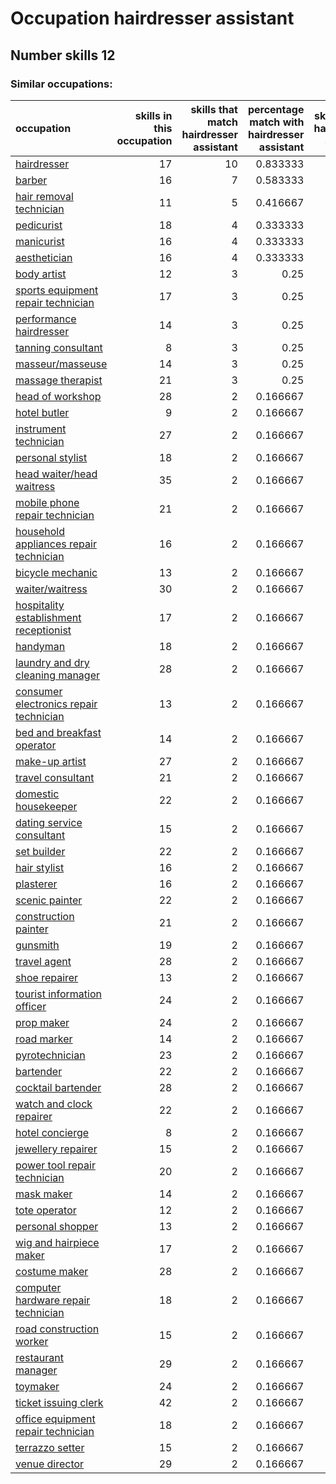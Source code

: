# Occupation hairdresser assistant
## Number skills 12
### Similar occupations:
| occupation                                                                          |   skills in this occupation |   skills that match hairdresser assistant |   percentage match with hairdresser assistant |   skills not in hairdresser assistant |
|:------------------------------------------------------------------------------------|----------------------------:|------------------------------------------:|----------------------------------------------:|--------------------------------------:|
| [hairdresser](hairdresser.md)                                                       |                          17 |                                        10 |                                      0.833333 |                                     7 |
| [barber](barber.md)                                                                 |                          16 |                                         7 |                                      0.583333 |                                     9 |
| [hair removal technician](hair_removal_technician.md)                               |                          11 |                                         5 |                                      0.416667 |                                     6 |
| [pedicurist](pedicurist.md)                                                         |                          18 |                                         4 |                                      0.333333 |                                    14 |
| [manicurist](manicurist.md)                                                         |                          16 |                                         4 |                                      0.333333 |                                    12 |
| [aesthetician](aesthetician.md)                                                     |                          16 |                                         4 |                                      0.333333 |                                    12 |
| [body artist](body_artist.md)                                                       |                          12 |                                         3 |                                      0.25     |                                     9 |
| [sports equipment repair technician](sports_equipment_repair_technician.md)         |                          17 |                                         3 |                                      0.25     |                                    14 |
| [performance hairdresser](performance_hairdresser.md)                               |                          14 |                                         3 |                                      0.25     |                                    11 |
| [tanning consultant](tanning_consultant.md)                                         |                           8 |                                         3 |                                      0.25     |                                     5 |
| [masseur/masseuse](masseur-masseuse.md)                                             |                          14 |                                         3 |                                      0.25     |                                    11 |
| [massage therapist](massage_therapist.md)                                           |                          21 |                                         3 |                                      0.25     |                                    18 |
| [head of workshop](head_of_workshop.md)                                             |                          28 |                                         2 |                                      0.166667 |                                    26 |
| [hotel butler](hotel_butler.md)                                                     |                           9 |                                         2 |                                      0.166667 |                                     7 |
| [instrument technician](instrument_technician.md)                                   |                          27 |                                         2 |                                      0.166667 |                                    25 |
| [personal stylist](personal_stylist.md)                                             |                          18 |                                         2 |                                      0.166667 |                                    16 |
| [head waiter/head waitress](head_waiter-head_waitress.md)                           |                          35 |                                         2 |                                      0.166667 |                                    33 |
| [mobile phone repair technician](mobile_phone_repair_technician.md)                 |                          21 |                                         2 |                                      0.166667 |                                    19 |
| [household appliances repair technician](household_appliances_repair_technician.md) |                          16 |                                         2 |                                      0.166667 |                                    14 |
| [bicycle mechanic](bicycle_mechanic.md)                                             |                          13 |                                         2 |                                      0.166667 |                                    11 |
| [waiter/waitress](waiter-waitress.md)                                               |                          30 |                                         2 |                                      0.166667 |                                    28 |
| [hospitality establishment receptionist](hospitality_establishment_receptionist.md) |                          17 |                                         2 |                                      0.166667 |                                    15 |
| [handyman](handyman.md)                                                             |                          18 |                                         2 |                                      0.166667 |                                    16 |
| [laundry and dry cleaning manager](laundry_and_dry_cleaning_manager.md)             |                          28 |                                         2 |                                      0.166667 |                                    26 |
| [consumer electronics repair technician](consumer_electronics_repair_technician.md) |                          13 |                                         2 |                                      0.166667 |                                    11 |
| [bed and breakfast operator](bed_and_breakfast_operator.md)                         |                          14 |                                         2 |                                      0.166667 |                                    12 |
| [make-up artist](make-up_artist.md)                                                 |                          27 |                                         2 |                                      0.166667 |                                    25 |
| [travel consultant](travel_consultant.md)                                           |                          21 |                                         2 |                                      0.166667 |                                    19 |
| [domestic housekeeper](domestic_housekeeper.md)                                     |                          22 |                                         2 |                                      0.166667 |                                    20 |
| [dating service consultant](dating_service_consultant.md)                           |                          15 |                                         2 |                                      0.166667 |                                    13 |
| [set builder](set_builder.md)                                                       |                          22 |                                         2 |                                      0.166667 |                                    20 |
| [hair stylist](hair_stylist.md)                                                     |                          16 |                                         2 |                                      0.166667 |                                    14 |
| [plasterer](plasterer.md)                                                           |                          16 |                                         2 |                                      0.166667 |                                    14 |
| [scenic painter](scenic_painter.md)                                                 |                          22 |                                         2 |                                      0.166667 |                                    20 |
| [construction painter](construction_painter.md)                                     |                          21 |                                         2 |                                      0.166667 |                                    19 |
| [gunsmith](gunsmith.md)                                                             |                          19 |                                         2 |                                      0.166667 |                                    17 |
| [travel agent](travel_agent.md)                                                     |                          28 |                                         2 |                                      0.166667 |                                    26 |
| [shoe repairer](shoe_repairer.md)                                                   |                          13 |                                         2 |                                      0.166667 |                                    11 |
| [tourist information officer](tourist_information_officer.md)                       |                          24 |                                         2 |                                      0.166667 |                                    22 |
| [prop maker](prop_maker.md)                                                         |                          24 |                                         2 |                                      0.166667 |                                    22 |
| [road marker](road_marker.md)                                                       |                          14 |                                         2 |                                      0.166667 |                                    12 |
| [pyrotechnician](pyrotechnician.md)                                                 |                          23 |                                         2 |                                      0.166667 |                                    21 |
| [bartender](bartender.md)                                                           |                          22 |                                         2 |                                      0.166667 |                                    20 |
| [cocktail bartender](cocktail_bartender.md)                                         |                          28 |                                         2 |                                      0.166667 |                                    26 |
| [watch and clock repairer](watch_and_clock_repairer.md)                             |                          22 |                                         2 |                                      0.166667 |                                    20 |
| [hotel concierge](hotel_concierge.md)                                               |                           8 |                                         2 |                                      0.166667 |                                     6 |
| [jewellery repairer](jewellery_repairer.md)                                         |                          15 |                                         2 |                                      0.166667 |                                    13 |
| [power tool repair technician](power_tool_repair_technician.md)                     |                          20 |                                         2 |                                      0.166667 |                                    18 |
| [mask maker](mask_maker.md)                                                         |                          14 |                                         2 |                                      0.166667 |                                    12 |
| [tote operator](tote_operator.md)                                                   |                          12 |                                         2 |                                      0.166667 |                                    10 |
| [personal shopper](personal_shopper.md)                                             |                          13 |                                         2 |                                      0.166667 |                                    11 |
| [wig and hairpiece maker](wig_and_hairpiece_maker.md)                               |                          17 |                                         2 |                                      0.166667 |                                    15 |
| [costume maker](costume_maker.md)                                                   |                          28 |                                         2 |                                      0.166667 |                                    26 |
| [computer hardware repair technician](computer_hardware_repair_technician.md)       |                          18 |                                         2 |                                      0.166667 |                                    16 |
| [road construction worker](road_construction_worker.md)                             |                          15 |                                         2 |                                      0.166667 |                                    13 |
| [restaurant manager](restaurant_manager.md)                                         |                          29 |                                         2 |                                      0.166667 |                                    27 |
| [toymaker](toymaker.md)                                                             |                          24 |                                         2 |                                      0.166667 |                                    22 |
| [ticket issuing clerk](ticket_issuing_clerk.md)                                     |                          42 |                                         2 |                                      0.166667 |                                    40 |
| [office equipment repair technician](office_equipment_repair_technician.md)         |                          18 |                                         2 |                                      0.166667 |                                    16 |
| [terrazzo setter](terrazzo_setter.md)                                               |                          15 |                                         2 |                                      0.166667 |                                    13 |
| [venue director](venue_director.md)                                                 |                          29 |                                         2 |                                      0.166667 |                                    27 |
